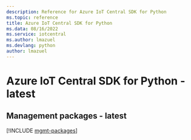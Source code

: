 ```yaml
---
description: Reference for Azure IoT Central SDK for Python
ms.topic: reference
title: Azure IoT Central SDK for Python
ms.data: 08/16/2022
ms.service: iotcentral
ms.author: lmazuel
ms.devlang: python
author: lmazuel
---
```

# Azure IoT Central SDK for Python - latest

## Management packages - latest
[!INCLUDE [mgmt-packages](iot-central-mgmt-index.md)]